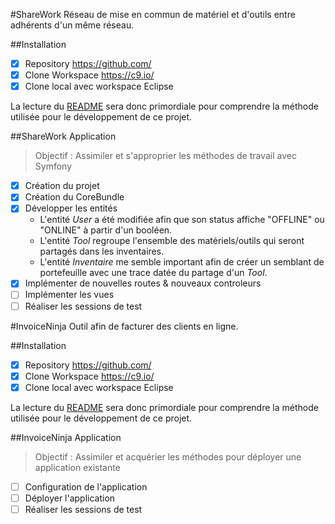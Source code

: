 #ShareWork
Réseau de mise en commun de matériel et d'outils entre adhérents d'un même réseau.

##Installation
- [X] Repository https://github.com/
- [X] Clone Workspace https://c9.io/
- [X] Clone local avec workspace Eclipse

La lecture du [README](https://github.com/Cedrik86/ShareWork/blob/master/README.md) sera donc primordiale pour comprendre la méthode utilisée pour le développement de ce projet.

##ShareWork Application

> Objectif : Assimiler et s'approprier les méthodes de travail avec Symfony

- [X] Création du projet
- [X] Création du CoreBundle
- [X] Développer les entités
    * L'entité *User* a été modifiée afin que son status affiche "OFFLINE" ou "ONLINE" à partir d'un booléen.
    * L'entité *Tool* regroupe l'ensemble des matériels/outils qui seront partagés dans les inventaires.
    * L'entité *Inventaire* me semble important afin de créer un semblant de portefeuille avec une trace datée du partage d'un *Tool*.
- [X] Implémenter de nouvelles routes & nouveaux controleurs
- [ ] Implémenter les vues
- [ ] Réaliser les sessions de test

#InvoiceNinja
Outil afin de facturer des clients en ligne.

##Installation
- [X] Repository https://github.com/
- [X] Clone Workspace https://c9.io/
- [X] Clone local avec workspace Eclipse

La lecture du [README](https://github.com/Cedrik86/ShareWork/blob/master/README.md) sera donc primordiale pour comprendre la méthode utilisée pour le développement de ce projet.

##InvoiceNinja Application

> Objectif : Assimiler et acquérier les méthodes pour déployer une application existante

- [ ] Configuration de l'application
- [ ] Déployer l'application
- [ ] Réaliser les sessions de test